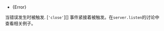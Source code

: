 <!-- YAML
added: v0.1.90
-->

* {Error}

当错误发生时被触发.  [`'close'`][] 事件紧接着被触发。在`server.listen`的讨论中查看相关例子。